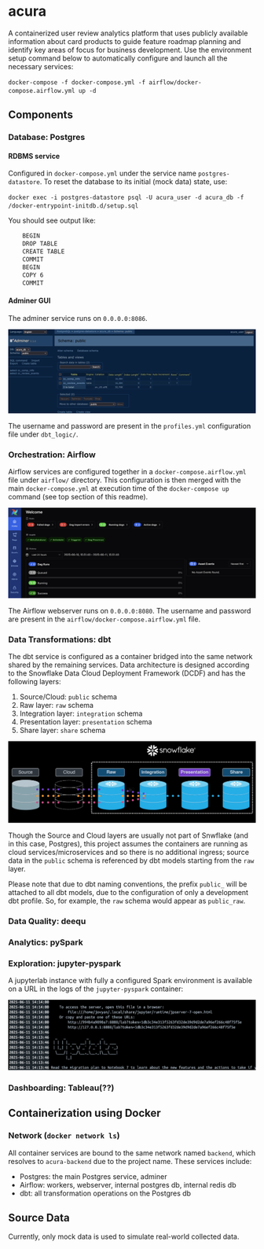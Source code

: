 # acura
A containerized user review analytics platform that uses publicly available information about card products to guide feature roadmap planning and identify key areas of focus for business development. Use the environment setup command below to automatically configure and launch all the necessary services:

``docker-compose -f docker-compose.yml -f airflow/docker-compose.airflow.yml up -d``

## Components

### Database: Postgres

#### RDBMS service
Configured in `docker-compose.yml` under the service name `postgres-datastore`. To reset the database to its initial (mock data) state, use:

``docker exec -i postgres-datastore psql -U acura_user -d acura_db -f /docker-entrypoint-initdb.d/setup.sql``

You should see output like:

```
    BEGIN
    DROP TABLE
    CREATE TABLE
    COMMIT
    BEGIN
    COPY 6
    COMMIT
```

#### Adminer GUI
The adminer service runs on `0.0.0.0:8086`.

![alt text](assets/adminer.png)

The username and password are present in the `profiles.yml` configuration file under `dbt_logic/`.

### Orchestration: Airflow
Airflow services are configured together in a `docker-compose.airflow.yml` file under `airflow/` directory. This configuration is then merged with the main `docker-compose.yml` at execution time of the `docker-compose up` command (see top section of this readme).

![alt text](assets/airflow.png)

The Airflow webserver runs on `0.0.0.0:8080`. The username and password are present in the `airflow/docker-compose.airflow.yml` file. 

### Data Transformations: dbt

The dbt service is configured as a container bridged into the same network shared by the remaining services. Data architecture is designed according to the Snowflake Data Cloud Deployment Framework (DCDF) and has the following layers:

1. Source/Cloud: `public` schema
2. Raw layer: `raw` schema
3. Integration layer: `integration` schema
4. Presentation layer: `presentation` schema
5. Share layer: `share` schema

![alt text](assets/dcdf.png)

Though the Source and Cloud layers are usually not part of Snwflake (and in this case, Postgres), this project assumes the containers are running as cloud services/microservices and so there is no additional ingress; source data in the `public` schema is referenced by dbt models starting from the `raw` layer.


Please note that due to dbt naming conventions, the prefix `public_` will be attached to all dbt models, due to the configuration of only a development dbt profile. So, for example, the `raw` schema would appear as `public_raw`.

### Data Quality: deequ
### Analytics: pySpark
### Exploration: jupyter-pyspark
A jupyterlab instance with fully a configured Spark environment is available on a URL in the logs of the `jupyter-pyspark` container:

![alt text](assets/jupyter-pyspark.png)

### Dashboarding: Tableau(??)

## Containerization using Docker
### Network (`docker network ls`)
All container services are bound to the same network named `backend`, which resolves to `acura-backend` due to the project name. These services include:
- Postgres: the main Postgres service, adminer
- Airflow: workers, webserver, internal postgres db, internal redis db
- dbt: all transformation operations on the Postgres db

## Source Data
Currently, only mock data is used to simulate real-world collected data.